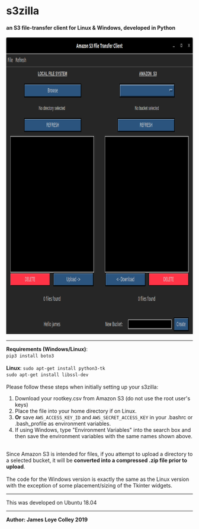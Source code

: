 # s3zilla
#### an S3 file-transfer client for Linux & Windows, developed in Python

<img src="https://github.com/rootVIII/s3zilla/blob/master/sc.png" alt="ex" height="800" width="950">
<hr>
<strong>Requirements (Windows/Linux)</strong>:
<br>
<code>pip3 install boto3</code>
<br>
<br>
<strong>Linux</strong>: 
<code>sudo apt-get install python3-tk</code>
<br>
<code>sudo apt-get install libssl-dev</code>
<br>
<br>
Please follow these steps when initially setting up your s3zilla:
<br>
<ol>
  <li>
    Download your rootkey.csv from Amazon S3 (do not use the root user's keys)
  <li>
    Place the file into your home directory if on Linux.
  </li>
  <li>
    <strong>Or</strong> save <code>AWS_ACCESS_KEY_ID</code> and <code>AWS_SECRET_ACCESS_KEY</code> in
    your .bashrc or .bash_profile as environment variables.
  </li>
  <li>
    If using Windows, type "Environment Variables" into the search box and then save the environment variables
    with the same names shown above.
  </li>
</ol>
<br>
Since Amazon S3 is intended for files, if you attempt to upload a directory to a selected bucket, it will
be <strong>converted into a compressed .zip file prior to upload</strong>.
<br><br>
The code for the Windows version is exactly the same as the Linux version with the exception of some
placement/sizing of the Tkinter widgets.
<br>
<hr>
This was developed on Ubuntu 18.04
<hr>
<b>Author: James Loye Colley  2019</b>
